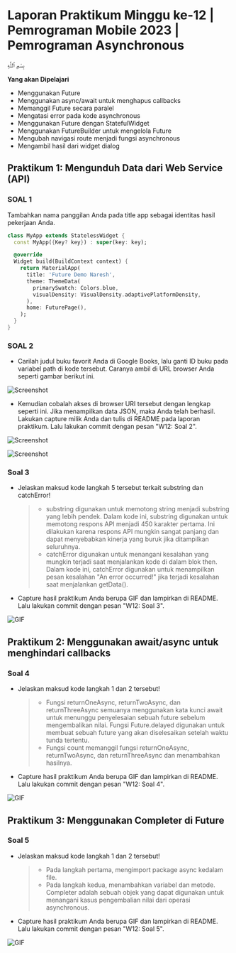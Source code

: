 # Laporan Praktikum Minggu ke-12 | Pemrograman Mobile 2023 | Pemrograman Asynchronous

بِسْمِ ٱللَّٰهِ

**Yang akan Dipelajari**

- Menggunakan Future
- Menggunakan async/await untuk menghapus callbacks
- Memanggil Future secara paralel
- Mengatasi error pada kode asynchronous
- Menggunakan Future dengan StatefulWidget
- Menggunakan FutureBuilder untuk mengelola Future
- Mengubah navigasi route menjadi fungsi asynchronous
- Mengambil hasil dari widget dialog

## **Praktikum 1: Mengunduh Data dari Web Service (API)**

### **SOAL 1**
Tambahkan nama panggilan Anda pada title app sebagai identitas hasil pekerjaan Anda.

```dart
class MyApp extends StatelessWidget {
  const MyApp({Key? key}) : super(key: key);

  @override
  Widget build(BuildContext context) {
    return MaterialApp(
      title: 'Future Demo Naresh',
      theme: ThemeData(
        primarySwatch: Colors.blue,
        visualDensity: VisualDensity.adaptivePlatformDensity,
      ),
      home: FuturePage(),
    );
  }
}
```

### **SOAL 2**
- Carilah judul buku favorit Anda di Google Books, lalu ganti ID buku pada variabel path di kode tersebut. Caranya ambil di URL browser Anda seperti gambar berikut ini.

![Screenshot](/Week-12/docs/screenshot/soal2_p1.PNG)

- Kemudian cobalah akses di browser URI tersebut dengan lengkap seperti ini. Jika menampilkan data JSON, maka Anda telah berhasil. Lakukan capture milik Anda dan tulis di README pada laporan praktikum. Lalu lakukan commit dengan pesan "W12: Soal 2".

![Screenshot](/Week-12/docs/screenshot/soal2_p1_2.PNG)

![Screenshot](/Week-12/docs/screenshot/soal2_p1_3.PNG)


### **Soal 3**
- Jelaskan maksud kode langkah 5 tersebut terkait substring dan catchError!
    > - substring digunakan untuk memotong string menjadi substring yang lebih pendek. Dalam kode ini, substring digunakan untuk memotong respons API menjadi 450 karakter pertama. Ini dilakukan karena respons API mungkin sangat panjang dan dapat menyebabkan kinerja yang buruk jika ditampilkan seluruhnya.
    > - catchError digunakan untuk menangani kesalahan yang mungkin terjadi saat menjalankan kode di dalam blok then. Dalam kode ini, catchError digunakan untuk menampilkan pesan kesalahan "An error occurred!" jika terjadi kesalahan saat menjalankan getData().
- Capture hasil praktikum Anda berupa GIF dan lampirkan di README. Lalu lakukan commit dengan pesan "W12: Soal 3".

![GIF](/Week-12/docs/screenshot/soal3_p1.gif)


## **Praktikum 2: Menggunakan await/async untuk menghindari callbacks**

### **Soal 4**
- Jelaskan maksud kode langkah 1 dan 2 tersebut!
    > - Fungsi returnOneAsync, returnTwoAsync, dan returnThreeAsync semuanya menggunakan kata kunci await untuk menunggu penyelesaian sebuah future sebelum mengembalikan nilai. Fungsi Future.delayed digunakan untuk membuat sebuah future yang akan diselesaikan setelah waktu tunda tertentu.
    > - Fungsi count memanggil fungsi returnOneAsync, returnTwoAsync, dan returnThreeAsync dan menambahkan hasilnya. 

- Capture hasil praktikum Anda berupa GIF dan lampirkan di README. Lalu lakukan commit dengan pesan "W12: Soal 4".

![GIF](/Week-12/docs/screenshot/soal4_p2.gif)

## **Praktikum 3: Menggunakan Completer di Future**

### **Soal 5**
- Jelaskan maksud kode langkah 1 dan 2 tersebut!
    > - Pada langkah pertama, mengimport package async kedalam file.
    > - Pada langkah kedua, menambahkan variabel dan metode. Completer adalah sebuah objek yang dapat digunakan untuk menangani kasus pengembalian nilai dari operasi asynchronous.
- Capture hasil praktikum Anda berupa GIF dan lampirkan di README. Lalu lakukan commit dengan pesan "W12: Soal 5".

![GIF](/Week-12/docs/screenshot/soal5_p3.gif)

